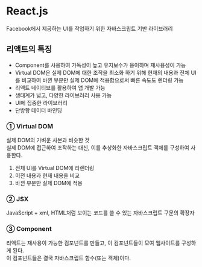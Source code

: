 # React.js
Facebook에서 제공하는 UI를 작업하기 위한 자바스크립트 기반 라이브러리

## 리액트의 특징
- Component를 사용하여 가독성이 높고 유지보수가 용이하며 재사용성이 가능
- Virtual DOM은 실제 DOM에 대한 조작을 최소화 하기 위해 현재의 내용과 전체 UI를 비교하여 바뀐 부분만 실제 DOM에 적용함으로써 빠른 속도도 렌더링 가능
- 리액트 네이티브를 활용하여 앱 개발 가능
- 생태계가 넓고, 다양한 라이브러리 사용 가능
- UI에 집중한 라이브러리
- 단방향 데이터 바인딩

### ① Virtual DOM
실제 DOM의 가벼운 사본과 비슷한 것<br>
실제 DOM에 접근하여 조작하는 대신, 이를 추상화한 자바스크립트 객체를 구성하여 사용한다.
1. 전체 UI를 Virtual DOM에 리렌더링
2. 이전 내용과 현재 내용을 비교
3. 바뀐 부분만 실제 DOM에 적용

### ② JSX
JavaScript + xml, HTML처럼 보이는 코드를 쓸 수 있는 자바스크립트 구문의 확장자

### ③ Component 
리액트는 재사용이 가능한 컴포넌트를 만들고, 이 컴포넌트들이 모여 웹사이트를 구성하게 된다.<br>
이 컴포넌트들은 결국 자바스크립트 함수(또는 객체)이다.


